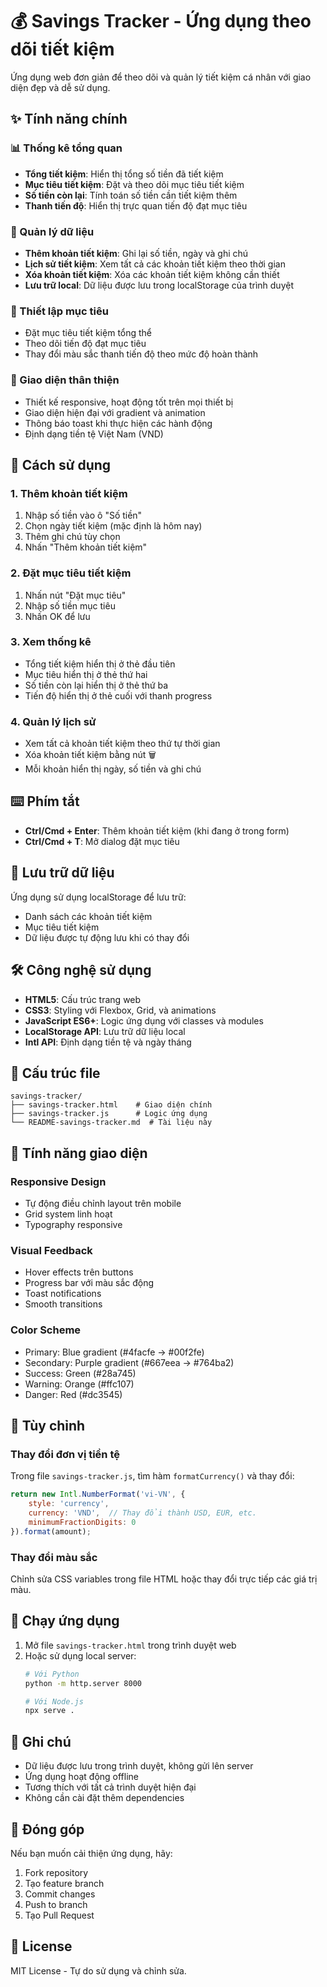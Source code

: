 # 💰 Savings Tracker - Ứng dụng theo dõi tiết kiệm

Ứng dụng web đơn giản để theo dõi và quản lý tiết kiệm cá nhân với giao diện đẹp và dễ sử dụng.

## ✨ Tính năng chính

### 📊 Thống kê tổng quan
- **Tổng tiết kiệm**: Hiển thị tổng số tiền đã tiết kiệm
- **Mục tiêu tiết kiệm**: Đặt và theo dõi mục tiêu tiết kiệm
- **Số tiền còn lại**: Tính toán số tiền cần tiết kiệm thêm
- **Thanh tiến độ**: Hiển thị trực quan tiến độ đạt mục tiêu

### 💾 Quản lý dữ liệu
- **Thêm khoản tiết kiệm**: Ghi lại số tiền, ngày và ghi chú
- **Lịch sử tiết kiệm**: Xem tất cả các khoản tiết kiệm theo thời gian
- **Xóa khoản tiết kiệm**: Xóa các khoản tiết kiệm không cần thiết
- **Lưu trữ local**: Dữ liệu được lưu trong localStorage của trình duyệt

### 🎯 Thiết lập mục tiêu
- Đặt mục tiêu tiết kiệm tổng thể
- Theo dõi tiến độ đạt mục tiêu
- Thay đổi màu sắc thanh tiến độ theo mức độ hoàn thành

### 📱 Giao diện thân thiện
- Thiết kế responsive, hoạt động tốt trên mọi thiết bị
- Giao diện hiện đại với gradient và animation
- Thông báo toast khi thực hiện các hành động
- Định dạng tiền tệ Việt Nam (VND)

## 🚀 Cách sử dụng

### 1. Thêm khoản tiết kiệm
1. Nhập số tiền vào ô "Số tiền"
2. Chọn ngày tiết kiệm (mặc định là hôm nay)
3. Thêm ghi chú tùy chọn
4. Nhấn "Thêm khoản tiết kiệm"

### 2. Đặt mục tiêu tiết kiệm
1. Nhấn nút "Đặt mục tiêu"
2. Nhập số tiền mục tiêu
3. Nhấn OK để lưu

### 3. Xem thống kê
- Tổng tiết kiệm hiển thị ở thẻ đầu tiên
- Mục tiêu hiển thị ở thẻ thứ hai
- Số tiền còn lại hiển thị ở thẻ thứ ba
- Tiến độ hiển thị ở thẻ cuối với thanh progress

### 4. Quản lý lịch sử
- Xem tất cả khoản tiết kiệm theo thứ tự thời gian
- Xóa khoản tiết kiệm bằng nút 🗑️
- Mỗi khoản hiển thị ngày, số tiền và ghi chú

## ⌨️ Phím tắt

- **Ctrl/Cmd + Enter**: Thêm khoản tiết kiệm (khi đang ở trong form)
- **Ctrl/Cmd + T**: Mở dialog đặt mục tiêu

## 💾 Lưu trữ dữ liệu

Ứng dụng sử dụng localStorage để lưu trữ:
- Danh sách các khoản tiết kiệm
- Mục tiêu tiết kiệm
- Dữ liệu được tự động lưu khi có thay đổi

## 🛠️ Công nghệ sử dụng

- **HTML5**: Cấu trúc trang web
- **CSS3**: Styling với Flexbox, Grid, và animations
- **JavaScript ES6+**: Logic ứng dụng với classes và modules
- **LocalStorage API**: Lưu trữ dữ liệu local
- **Intl API**: Định dạng tiền tệ và ngày tháng

## 📁 Cấu trúc file

```
savings-tracker/
├── savings-tracker.html    # Giao diện chính
├── savings-tracker.js      # Logic ứng dụng
└── README-savings-tracker.md  # Tài liệu này
```

## 🎨 Tính năng giao diện

### Responsive Design
- Tự động điều chỉnh layout trên mobile
- Grid system linh hoạt
- Typography responsive

### Visual Feedback
- Hover effects trên buttons
- Progress bar với màu sắc động
- Toast notifications
- Smooth transitions

### Color Scheme
- Primary: Blue gradient (#4facfe → #00f2fe)
- Secondary: Purple gradient (#667eea → #764ba2)
- Success: Green (#28a745)
- Warning: Orange (#ffc107)
- Danger: Red (#dc3545)

## 🔧 Tùy chỉnh

### Thay đổi đơn vị tiền tệ
Trong file `savings-tracker.js`, tìm hàm `formatCurrency()` và thay đổi:
```javascript
return new Intl.NumberFormat('vi-VN', {
    style: 'currency',
    currency: 'VND',  // Thay đổi thành USD, EUR, etc.
    minimumFractionDigits: 0
}).format(amount);
```

### Thay đổi màu sắc
Chỉnh sửa CSS variables trong file HTML hoặc thay đổi trực tiếp các giá trị màu.

## 🚀 Chạy ứng dụng

1. Mở file `savings-tracker.html` trong trình duyệt web
2. Hoặc sử dụng local server:
   ```bash
   # Với Python
   python -m http.server 8000
   
   # Với Node.js
   npx serve .
   ```

## 📝 Ghi chú

- Dữ liệu được lưu trong trình duyệt, không gửi lên server
- Ứng dụng hoạt động offline
- Tương thích với tất cả trình duyệt hiện đại
- Không cần cài đặt thêm dependencies

## 🤝 Đóng góp

Nếu bạn muốn cải thiện ứng dụng, hãy:
1. Fork repository
2. Tạo feature branch
3. Commit changes
4. Push to branch
5. Tạo Pull Request

## 📄 License

MIT License - Tự do sử dụng và chỉnh sửa.
